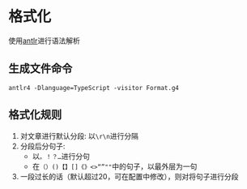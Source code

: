 # 格式化

使用[antlr](https://www.antlr.org/)进行语法解析

## 生成文件命令

```g4
antlr4 -Dlanguage=TypeScript -visitor Format.g4
```

## 格式化规则

1. 对文章进行默认分段: 以`\r\n`进行分隔
2. 分段后分句子: 
	- 以`。！？…`进行分句
	- 在`（）()【】[]《》<>“”""`中的句子，以最外层为一句
3. 一段过长的话（默认超过20，可在配置中修改），则对将句子进行分段